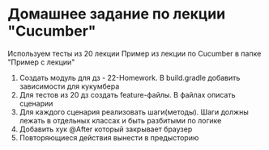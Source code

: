 # Домашнее задание по лекции "Cucumber"

Используем тесты из 20 лекции
Пример из лекции по Cucumber в папке "Пример с лекции"

1. Создать модуль для дз - 22-Homework. В build.gradle добавить зависимости для кукумбера
2. Для тестов из 20 дз создать feature-файлы. В файлах описать сценарии
3. Для каждого сценария реализовать шаги(методы). Шаги должны лежать в отдельных классах и быть разбитыми по логике
4. Добавить хук @After который закрывает браузер
5. Повторяющиеся действия вынести в предысторию